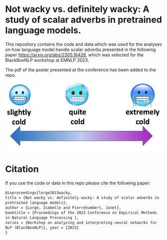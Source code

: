 # Not wacky vs. definitely wacky: A study of scalar adverbs in pretrained language models.

This repository contains the code and data which was used for the analyses on how language model handle scalar adverbs presented in the following paper https://arxiv.org/abs/2305.16426, which was selected for the BlackBoxNLP workshop at EMNLP 2023. 

The pdf of the poster presented at the conference has been added to the repo. 

![Alt text](scale.png "Scale")

<!-- &nbsp;&nbsp;&nbsp;&nbsp;&nbsp;&nbsp;&nbsp;&nbsp;&nbsp;&nbsp;&nbsp;&nbsp;&nbsp;&nbsp;&nbsp;&nbsp;&nbsp;&nbsp;&nbsp;&nbsp;<img src="scale.png" width="400" height="150"> -->


# Citation
If you use the code or data in this repo please cite the following paper:
```
@inproceedings{lorge2023wacky,
title = {Not wacky vs. definitely wacky: A study of scalar adverbs in pretrained language models}, 
author = {Lorge, Isabelle and Pierrehumbert, Janet}, 
booktitle = {Proceedings of the 2023 Conference on Empirical Methods in Natural Language Processing },
series = {Workshop on analyzing and interpreting neural networks for NLP (BlackBoxNLP)}, year = {2023}
}
```